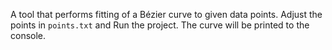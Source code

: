A tool that performs fitting of a Bézier curve to given data points. Adjust the points in `points.txt` and Run the project. The curve will be printed to the console.